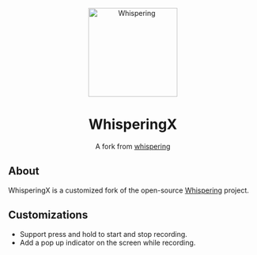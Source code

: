 <p align="center">
  <a>
    <img width="180" src="./apps/app/src-tauri/recorder-state-icons/studio_microphone.png" alt="Whispering">
    </a>
  <h1 align="center">WhisperingX</h1>
  <p align="center">A fork from <a href="https://whispering.bradenwong.com">whispering</a></p>
</p>

## About

WhisperingX is a customized fork of the open-source <a href="https://whispering.bradenwong.com">Whispering</a> project.

## Customizations

- Support press and hold to start and stop recording.
- Add a pop up indicator on the screen while recording.